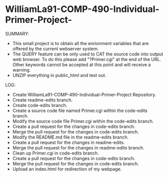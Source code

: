 # WilliamLa91-COMP-490-Individual-Primer-Project-

SUMMARY:
- This small project is to obtain all the enrionment variables that are offered by the current webserver system.
- The QUERY feature can be only used to CAT the source code into output web browser. To do this please add "?Primer.cgi" at the end of the URL. Other keywords cannot be accepted at this point and will receive a warning.
- UNZIP everything in public_html and test out.

LOG:
- Create WilliamLa91-COMP-490-Individual-Primer-Project Repository.
- Create readme-edits branch.
- Create code-edits branch.
- Create a source code file named Primer.cgi within the code-edits branch.
- Modify the source code file Primer.cgi within the code-edits branch.
- Create a pull request for the changes in code-edits branch.
- Merge the pull request for the changes in code-edits branch.
- Modify the README.md file in the readme-edits branch.
- Create a pull request for the changes in readme-edits.
- Merge the pull request for the changes in readme-edits branch.
- Clean up Primer.cgi in code-edits branch.
- Create a pull request for the changes in code-edits branch.
- Merge the pull request for the changes in code-edits branch.
- Upload an index.html for redirection of my webpage.

